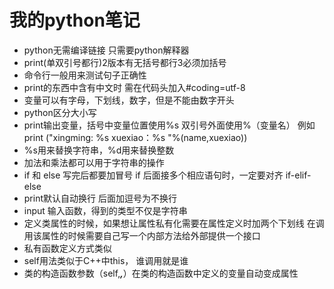 # 我的python笔记
- python无需编译链接 只需要python解释器
- print(单双引号都行)2版本有无括号都行3必须加括号
- 命令行一般用来测试句子正确性
- print的东西中含有中文时 需在代码头加入#coding=utf-8
- 变量可以有字母，下划线，数字，但是不能由数字开头
- python区分大小写
- print输出变量，括号中变量位置使用%s 双引号外面使用%（变量名）
例如  print ("xingming: %s xuexiao：%s  "%(name,xuexiao))
- %s用来替换字符串，%d用来替换整数
- 加法和乘法都可以用于字符串的操作
- if 和 else 写完后都要加冒号 if 后面接多个相应语句时，一定要对齐
  if-elif-else
- print默认自动换行 后面加逗号为不换行
- input 输入函数，得到的类型不仅是字符串
- 定义类属性的时候，如果想让属性私有化需要在属性定义时加两个下划线
  在调用该属性的时候需要自己写一个内部方法给外部提供一个接口
- 私有函数定义方式类似  
- self用法类似于C++中this， 谁调用就是谁
- 类的构造函数参数（self,***,***）在类的构造函数中定义的变量自动变成属性